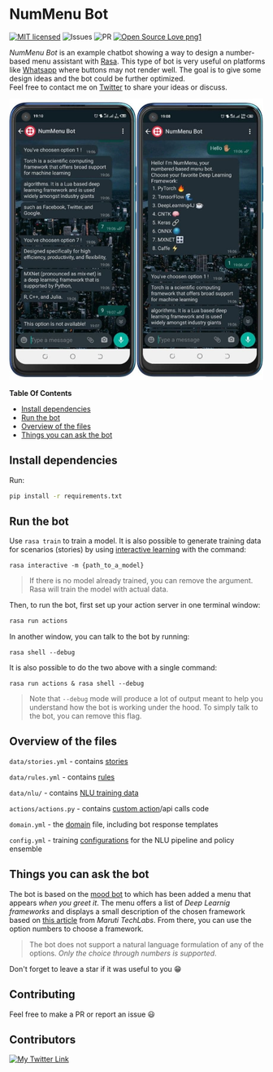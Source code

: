# NumMenu Bot

[![MIT licensed](https://img.shields.io/badge/license-MIT-blue.svg)](./LICENSE)
![Issues](https://img.shields.io/github/issues/DerXter/NumMenu-Bot)
![PR](https://img.shields.io/github/issues-pr/DerXter/NumMenu-Bot)
[![Open Source Love png1](https://badges.frapsoft.com/os/v1/open-source.png?v=103)](https://github.com/ellerbrock/open-source-badges/)

_NumMenu Bot_ is an example chatbot showing a way to design a number-based menu assistant with [Rasa](https://rasa.com/). This type of bot is very useful on platforms like [Whatsapp](https://rasa.com/docs/rasa/connectors/twilio/) where buttons may not render well.
The goal is to give some design ideas and the bot could be further optimized.  
Feel free to contact me on [Twitter](https://twitter.com/derguene) to share your ideas or discuss.  

<img src="./illustration.jpg" width="500">

<!-- START doctoc generated TOC please keep comment here to allow auto update -->
<!-- DON'T EDIT THIS SECTION, INSTEAD RE-RUN doctoc TO UPDATE -->
**Table Of Contents**

- [Install dependencies](#install-dependencies)
- [Run the bot](#run-the-bot)
- [Overview of the files](#overview-of-the-files)
- [Things you can ask the bot](#things-you-can-ask-the-bot)

<!-- END doctoc generated TOC please keep comment here to allow auto update -->


## Install dependencies

Run:
```bash
pip install -r requirements.txt
```

## Run the bot

Use `rasa train` to train a model. It is also possible to generate training data for scenarios (stories) by using [interactive learning](https://rasa.com/docs/rasa/writing-stories/#using-interactive-learning) with the command:
```
rasa interactive -m {path_to_a_model} 
```
> If there is no model already trained, you can remove the argument. Rasa will train the model with actual data.


Then, to run the bot, first set up your action server in one terminal window:
```bash
rasa run actions
```

In another window, you can talk to the bot by running:
```
rasa shell --debug  
```

It is also possible to do the two above with a single command:  
```
rasa run actions & rasa shell --debug  
```

> Note that `--debug` mode will produce a lot of output meant to help you understand how the bot is working under the hood. To simply talk to the bot, you can remove this flag.


## Overview of the files

`data/stories.yml` - contains [stories](https://rasa.com/docs/rasa/stories/)

`data/rules.yml` - contains [rules](https://rasa.com/docs/rasa/rules)

`data/nlu/` - contains [NLU training data](https://rasa.com/docs/rasa/nlu-training-data)

`actions/actions.py` - contains [custom action](https://rasa.com/docs/rasa/custom-actions)/api calls code

`domain.yml`         - the [domain](https://rasa.com/docs/rasa/domain) file, including bot response templates

`config.yml`         - training [configurations](https://rasa.com/docs/rasa/model-configuration) for the NLU pipeline and policy ensemble

## Things you can ask the bot

The bot is based on the [mood bot](https://github.com/RasaHQ/rasa/tree/main/examples/moodbot) to which has been added a menu that appears *when you greet it*. The menu offers a list of *Deep Learnig frameworks* and displays a small description of the chosen framework based on [this article](https://marutitech.com/top-8-deep-learning-frameworks/) from _Maruti TechLabs_.
From there, you can use the option numbers to choose a framework.

> The bot does not support a natural language formulation of any of the options. _Only the choice through numbers is supported_.


Don't forget to leave a star if it was useful to you 😁

## Contributing

Feel free to make a PR or report an issue 😃

## Contributors

[![My Twitter Link](https://img.shields.io/twitter/follow/derguene?style=social)](https://twitter.com/derguene)

